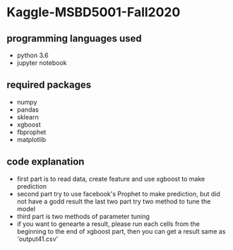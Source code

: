 # Kaggle-MSBD5001-Fall2020
## programming languages used
* python 3.6
* jupyter notebook
## required packages
* numpy
* pandas
* sklearn
* xgboost
* fbprophet
* matplotlib
## code explanation
* first part is to read data, create feature and use xgboost to make prediction
* second part try to use facebook's Prophet to make prediction, but did not have a godd result
the last two part try two method to tune the model
* third part is two methods of parameter tuning
* if you want to genearte a result, please run each cells from the beginning to the end of xgboost part, 
then you can get a result same as 'output41.csv'
